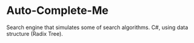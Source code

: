 # Auto-Complete-Me
Search engine that simulates some of search algorithms.
C#, using data structure (Radix Tree).

